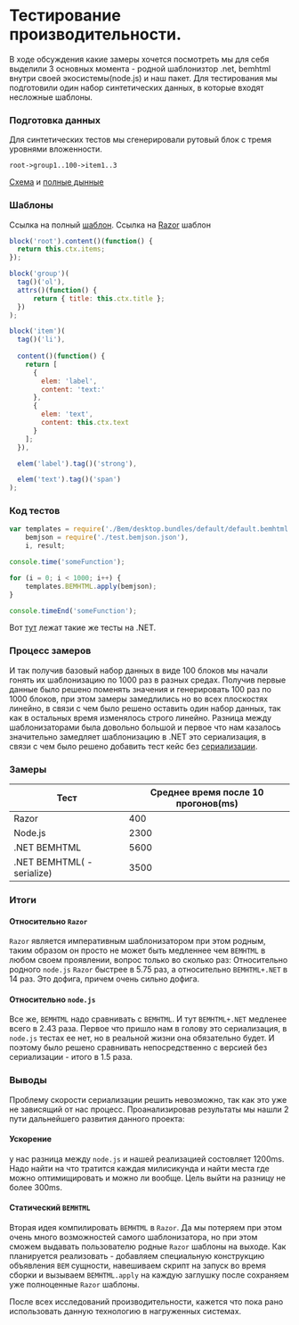 Тестирование производительности.
================================

  В ходе обсуждения какие замеры хочется посмотреть мы для себя выделили 3 основных момента - родной шаблонизтор .net, bemhtml внутри своей экосистемы(node.js) и наш пакет.
Для тестирования мы подготовили один набор синтетических данных, в которые входят несложные шаблоны. 

### Подготовка данных
Для синтетических тестов мы сгенерировали рутовый блок с тремя уровнями вложенности.
```
root->group1..100->item1..3
``` 
[Схема](https://github.com/dima117/bemtest-net/blob/master/docs/data.json.md) и [полные дынные](https://github.com/dima117/bemtest-net/blob/master/Benchmarks/test.bemjson.json)

### Шаблоны
Ссылка на полный [шаблон](https://github.com/dima117/bemtest-net/blob/master/Benchmarks/Bem/desktop.bundles/default/default.bemhtml.js).
Ссылка на [Razor](https://github.com/dima117/bemtest-net/blob/master/Benchmarks/Razor/test.cshtml) шаблон
```javascript
block('root').content()(function() {
  return this.ctx.items;
});

block('group')(
  tag()('ol'),
  attrs()(function() {
      return { title: this.ctx.title };
  })
);

block('item')(
  tag()('li'),
  
  content()(function() {
    return [
      {
        elem: 'label',
        content: 'text:'
      },
      {
        elem: 'text',
        content: this.ctx.text
      }
    ];
  }),

  elem('label').tag()('strong'),

  elem('text').tag()('span')
);
```

### Код тестов
```javascript
var templates = require('./Bem/desktop.bundles/default/default.bemhtml'),
    bemjson = require('./test.bemjson.json'),
    i, result;

console.time('someFunction');

for (i = 0; i < 1000; i++) {
    templates.BEMHTML.apply(bemjson);
}

console.timeEnd('someFunction');
```
Вот [тут](https://github.com/dima117/bemtest-net/blob/master/Benchmarks/Program.cs#L23) лежат такие же тесты на .NET.

### Процесс замеров
И так получив базовый набор данных в виде 100 блоков мы начали гонять их шаблонизацию по 1000 раз в разных средах. Получив первые данные было решено поменять значения и генерировать 100 раз по 1000 блоков, при этом замеры замедлились но во всех плоскостях линейно, в связи с чем было решено оставить один набор данных, так как в остальных время изменялось строго линейно.
Разница между шаблонизаторами была довольно большой и первое что нам казалось значительно замедляет шаблонизацию в .NET это сериализация, в связи с чем было решено добавить тест кейс без [сериализации](https://github.com/dima117/bemtest-net/blob/master/Benchmarks/Bem/desktop.bundles/default2/default2.bemhtml.js).

### Замеры
Тест | Среднее время после 10 прогонов(ms)
------------ | -------------
Razor | 400
Node.js | 2300
.NET BEMHTML | 5600
.NET BEMHTML( - serialize) | 3500

### Итоги
#### Относительно `Razor`
`Razor` является императивным шаблонизатором при этом родным, таким образом он просто не может быть медленнее чем `BEMHTML` в любом своем проявлении, вопрос только во сколько раз:
Относительно родного `node.js` `Razor` быстрее в 5.75 раз, а относительно `BEMHTML+.NET` в 14 раз. Это дофига, причем очень сильно дофига.
#### Относительно `node.js`
Все же, `BEMHTML` надо сравнивать с `BEMHTML`. И тут `BEMHTML+.NET` медленее всего в 2.43 раза. Первое что пришло нам в голову это сериализация, в `node.js` тестах ее нет, но в реальной жизни она обязательно будет. И поэтому было решено сравнивать непосредственно с версией без сериализации - итого в 1.5 раза. 

### Выводы
Проблему скорости сериализации решить невозможно, так как это уже не зависящий от нас процесс. Проанализировав результаты мы нашли 2 пути дальнейшего развития данного проекта:
#### Ускорение 
у нас разница между `node.js` и нашей реализацией состовляет 1200ms. Надо найти на что тратится каждая милисикунда и найти места где можно оптимищировать и можно ли вообще.
Цель выйти на разницу не более 300ms.

#### Статический `BEMHTML`
Вторая идея компилировать `BEMHTML` в `Razor`. Да мы потеряем при этом очень много возможностей самого шаблонизатора, но при этом сможем выдавать пользователю родные `Razor` шаблоны на выходе. Как планируется реализовать  - добавляем специальную конструкцию объявления `BEM` сущности, навешиваем скрипт на запуск во время сборки и вызываем `BEMHTML.apply` на каждую заглушку после сохраняем уже полноценные `Razor` шаблоны.


После всех исследований производительности, кажется что пока рано использовать данную технологию в нагруженных системах.
